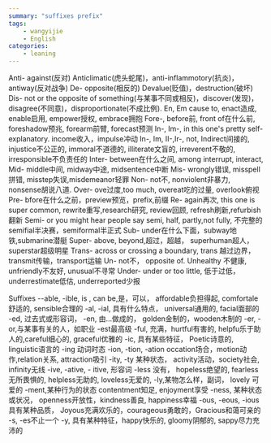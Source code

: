 ```yaml
---
summary: "suffixes prefix"
tags:
    - wangyijie
    - English
categories:
    - leaning
---
```

Anti-  against(反对) Anticlimatic(虎头蛇尾)，anti-inflammotory(抗炎)，antiway(反对战争)
De- opposite(相反的) Devalue(贬值)，destruction(破坏)
Dis- not or the opposite of something(与某事不同或相反)，discover(发现)，disagree(不同意)，disproportionate(不成比例).
En, Em cause to, enact造成, enable启用, empower授权, embrace拥抱
Fore-, before前, front of在什么前, foreshadow预兆, forearm前臂, forecast预测
In-, Im-, in this one's pretty self-explanatory. income收入，impulse冲动
In-, Im, II-,Ir-, not,  Indirect间接的, injustice不公正的, immoral不道德的, illiterate文盲的, irreverent不敬的, irresponsible不负责任的
Inter- between在什么之间, among interrupt, interact,
Mid- middle中间,  midway中途, midsentence中断
Mis-  wrongly错误,  misspell拼错, misstep失误,misdemeanor轻罪 
Non- not不, nonviolent非暴力, nonsense胡说八道.
Over- ove过度,too much, overeat吃的过量, overlook俯视
Pre- bfore在什么之前，preview预览，prefix,前缀
Re- again再次, this one is super common, rewrite重写,research研究, review回顾, refresh刷新,refurbish翻新
Semi- or you might hear people say semi, half, partly,not fully, 不完整的  semifial半决赛，semiformal半正式
Sub- under在什么下面，subway地铁,submarine潜艇
Super- above, beyond,超过，超越， superhuman超人，superstar超级明星
Trans- across or crossing a boundary, trans 越过边界，transmit传输，transport运输
Un- not不， opposite of.  Unhealthy 不健康, unfriendly不友好, unusual不寻常
Under- under or too little, 低于过低， underrestimate低估, underreported少报


Suffixes
--able, -ible, is , can be,是，可以， affordable负担得起, comfortale舒适的, sensible合理的
-al, -ial, 具有什么特点， universal通用的, facial面部的
-ed, 过去式或形容词，
-en, 由…做成的， golden金制的，wooden木制的
-er, -or,与某事有关的人，如职业
-est最高级
-ful, 充满，hurtful有害的, helpfu乐于助人的,careful细心的, graceful优雅的
-ic, 具有某些特征， Poetic诗意的, linguistic语言的
-ing 动词时态
-ion, -tion, -ation  occation场合，motion动作,relation关系, attraction吸引
-ity, -ty 某种状态， activity活动，society社会, infinity无线
-ive, -ative, - itive, 形容词
-less 没有， hopeless绝望的, fearless无所畏惧的, helpless无助的, loveless无爱的,
-ly,某物怎么样，副词， lovely 可爱的
-ment,某种行为的状态 contentment知足, enjoyment享受
-ness, 某种状态或状况， openness开放性，kindness善良, happiness幸福
-ous, -eous, -ious 具有某种品质， Joyous充满欢乐的，courageous勇敢的，Gracious和蔼可亲的
-s, -es不止一个
-y, 具有某种特征，happy快乐的, gloomy阴郁的, sappy尽力充沛的
